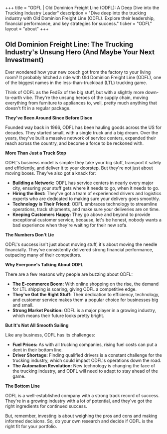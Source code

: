 +++
title = "ODFL |  Old Dominion Freight Line (ODFL): A Deep Dive into the Trucking Industry Leader"
description = "Dive deep into the trucking industry with Old Dominion Freight Line (ODFL). Explore their leadership, financial performance, and key strategies for success."
ticker = "ODFL"
layout = "about"
+++

        


## Old Dominion Freight Line: The Trucking Industry's Unsung Hero (And Maybe Your Next Investment)

Ever wondered how your new couch got from the factory to your living room? It probably hitched a ride with Old Dominion Freight Line (ODFL), one of the biggest names in the less-than-truckload (LTL) trucking game.  

Think of ODFL as the FedEx of the big stuff, but with a slightly more down-to-earth vibe. They're the unsung heroes of the supply chain, moving everything from furniture to appliances to, well, pretty much anything that doesn't fit in a regular package.  

**They've Been Around Since Before Disco**

Founded way back in 1966, ODFL has been hauling goods across the US for decades. They started small, with a single truck and a big dream. Over the years, they've built a massive network of service centers, expanded their reach across the country, and become a force to be reckoned with.  

**More Than Just a Truck Stop**

ODFL's business model is simple: they take your big stuff, transport it safely and efficiently, and deliver it to your doorstep. But they're not just about moving boxes. They've also got a knack for:

* **Building a Network:** ODFL has service centers in nearly every major city, ensuring your stuff gets where it needs to go, when it needs to go.
* **Hiring the Best:** They've got a team of experienced drivers and logistics experts who are dedicated to making sure your delivery goes smoothly.
* **Technology is Their Friend:** ODFL embraces technology to streamline operations, track shipments, and make sure your deliveries are on time.
* **Keeping Customers Happy:** They go above and beyond to provide exceptional customer service, because, let's be honest, nobody wants a bad experience when they're waiting for their new sofa.

**The Numbers Don't Lie**

ODFL's success isn't just about moving stuff, it's about moving the needle financially. They've consistently delivered strong financial performance, outpacing many of their competitors.  

**Why Everyone's Talking About ODFL**

There are a few reasons why people are buzzing about ODFL:

* **The E-commerce Boom:** With online shopping on the rise, the demand for LTL shipping is soaring, giving ODFL a competitive edge.
* **They've Got the Right Stuff:** Their dedication to efficiency, technology, and customer service makes them a popular choice for businesses big and small.
* **Strong Market Position:** ODFL is a major player in a growing industry, which means their future looks pretty bright.

**But It's Not All Smooth Sailing**

Like any business, ODFL has its challenges:

* **Fuel Prices:** As with all trucking companies, rising fuel costs can put a dent in their bottom line.
* **Driver Shortage:** Finding qualified drivers is a constant challenge for the trucking industry, which could impact ODFL's operations down the road. 
* **The Automation Revolution:** New technology is changing the face of the trucking industry, and ODFL will need to adapt to stay ahead of the game.

**The Bottom Line**

ODFL is a well-established company with a strong track record of success. They're in a growing industry with a lot of potential, and they've got the right ingredients for continued success.  

But, remember, investing is about weighing the pros and cons and making informed decisions. So, do your own research and decide if ODFL is the right fit for your portfolio. 

        